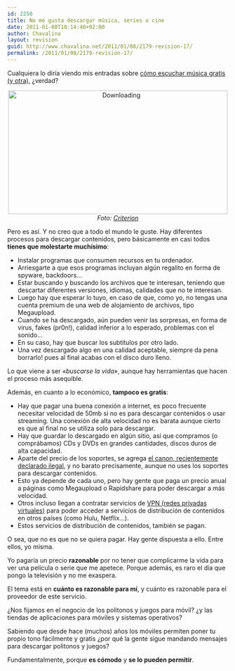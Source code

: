 ```yaml
---
id: 2250
title: No me gusta descargar música, series o cine
date: 2011-01-08T18:14:40+02:00
author: Chavalina
layout: revision
guid: http://www.chavalina.net/2011/01/08/2179-revision-17/
permalink: /2011/01/08/2179-revision-17/
---
```

Cualquiera lo diría viendo mis entradas sobre [cómo escuchar música gratis](http://www.chavalina.net/2006/10/26/post-751/) [(y otra)](http://www.chavalina.net/2009/01/19/escuchar-musica-gratis-mola-iii-spotify-esa-maravilla/), ¿verdad?

<p style="text-align: center;">
  <a title="Downloading por Criterion, en Flickr" href="http://www.flickr.com/photos/criterion/2975658532/"><img class="aligncenter" src="http://farm4.static.flickr.com/3033/2975658532_406e803838.jpg" alt="Downloading" width="500" height="281" /></a><br /> <cite>Foto: <a href="http://www.flickr.com/photos/criterion/2975658532/">Criterion</a></cite>
</p>

Pero es así. Y no creo que a todo el mundo le guste. Hay diferentes procesos para descargar contenidos, pero básicamente en casi todos **tienes que molestarte muchísimo**:

  * Instalar programas que consumen recursos en tu ordenador.
  * Arriesgarte a que esos programas incluyan algún regalito en forma de spyware, backdoors…
  * Estar buscando y buscando los archivos que te interesan, teniendo que descartar diferentes versiones, idiomas, calidades que no te interesan.
  * Luego hay que esperar lo tuyo, en caso de que, como yo, no tengas una cuenta premium de una web de alojamiento de archivos, tipo Megaupload.
  * Cuando se ha descargado, aún pueden venir las sorpresas, en forma de virus, fakes (pr0n!), calidad inferior a lo esperado, problemas con el sonido…
  * En su caso, hay que buscar los subtítulos por otro lado.
  * Una vez descargado algo en una calidad aceptable, siempre da pena borrarlo! pues al final acabas con el disco duro lleno.

Lo que viene a ser _«buscarse la vida»_, aunque hay herramientas que hacen el proceso más asequible.

Además, en cuanto a lo económico, **tampoco es gratis**:

  * Hay que pagar una buena conexión a internet, es poco frecuente necesitar velocidad de 50mb si no es para descargar contenidos o usar streaming. Una conexión de alta velocidad no es barata aunque cierto es que al final no se utiliza solo para descargar.
  * Hay que guardar lo descargado en algún sitio, así que compramos (o comprábamos) CDs y DVDs en grandes cantidades, discos duros de alta capacidad.
  * Aparte del precio de los soportes, se agrega <a href="http://www.rtve.es/noticias/20101021/tribunal-ue-declara-ilegal-canon-digital-aplicado-espana/363681.shtml" target="_blank">el canon, recientemente declarado ilegal</a>, y no barato precisamente, aunque no uses los soportes para descargar contenidos.
  * Esto ya depende de cada uno, pero hay gente que paga un precio anual a páginas como Megaupload o Rapidshare para poder descargar a más velocidad.
  * Otros incluso llegan a contratar servicios de <a href="http://www.anexom.es/tecnologia/mi-conexion/vpn-%C2%BFque-es-y-para-que-sirve/" target="_blank">VPN (redes privadas virtuales)</a> para poder acceder a servicios de distribución de contenidos en otros países (como Hulu, Netflix…).
  * Estos servicios de distribución de contenidos, también se pagan.

O sea, que no es que no se quiera pagar. Hay gente dispuesta a ello. Entre ellos, yo misma.

Yo pagaría un precio **razonable** por no tener que complicarme la vida para ver una película o serie que me apetece. Porque además, es raro el día que pongo la televisión y no me exaspera.

El tema está en **cuánto es razonable para mí**, y cuánto es razonable para el proveedor de este servicio.

¿Nos fijamos en el negocio de los politonos y juegos para móvil? ¿y las tiendas de aplicaciones para móviles y sistemas operativos?

Sabiendo que desde hace (muchos) años los móviles permiten poner tu propio tono fácilmente y gratis ¿por qué la gente sigue mandando mensajes para descargar politonos y juegos?

Fundamentalmente, porque **es cómodo** y **se lo pueden permitir**.